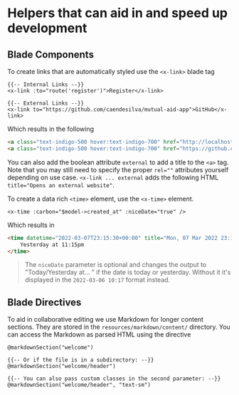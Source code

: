 # Helpers that can aid in and speed up development

## Blade Components

To create links that are automatically styled use the `<x-link>` blade tag
```blade
{{-- Internal Links --}}
<x-link :to="route('register')">Register</x-link>

{{-- External Links --}}
<x-link to="https://github.com/caendesilva/mutual-aid-app">GitHub</x-link>
```
Which results in the following
```html
<a class="text-indigo-500 hover:text-indigo-700" href="http://localhost:8000/register">Register</a>
<a class="text-indigo-500 hover:text-indigo-700" href="https://github.com/caendesilva/mutual-aid-app">GitHub</a>
```

You can also add the boolean attribute `external` to add a title to the `<a>` tag. Note that you may still need to specify the proper `rel=""` attributes yourself depending on use case.
`<x-link ... external` adds the following HTML `title="Opens an external website"`.


To create a data rich `<time>` element, use the `<x-time>` element.
```blade
<x-time :carbon="$model->created_at" :niceDate="true" />
```
Which results in
```html
<time datetime="2022-03-07T23:15:30+00:00" title="Mon, 07 Mar 2022 23:15 UTC">
    Yesterday at 11:15pm
</time>
```
> The `niceDate` parameter is optional and changes the output to "Today/Yesterday at... " if the date is today or yesterday. Without it it's displayed in the `2022-03-06 10:17` format instead.

## Blade Directives
To aid in collaborative editing we use Markdown for longer content sections. They are stored in the `resources/markdown/content/` directory. You can access the Markdown as parsed HTML using the directive
```blade
@markdownSection("welcome")

{{-- Or if the file is in a subdirectory: --}}
@markdownSection("welcome/header")

{{-- You can also pass custom classes in the second parameter: --}}
@markdownSection("welcome/header", "text-sm")
```